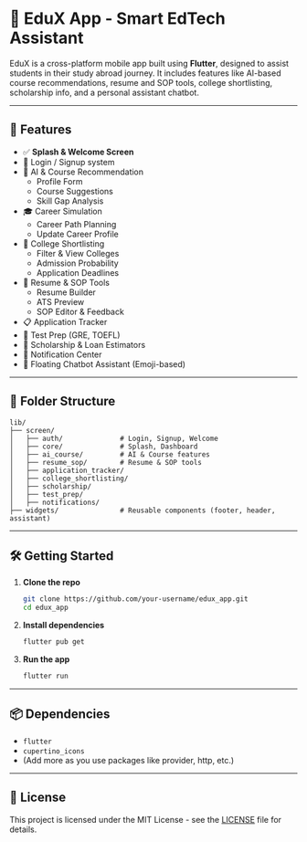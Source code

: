 # 📘 EduX App - Smart EdTech Assistant

EduX is a cross-platform mobile app built using **Flutter**, designed to assist students in their study abroad journey. It includes features like AI-based course recommendations, resume and SOP tools, college shortlisting, scholarship info, and a personal assistant chatbot.

---

## 🚀 Features

- ✅ **Splash & Welcome Screen**
- 🔐 Login / Signup system
- 🧠 AI & Course Recommendation
    - Profile Form
    - Course Suggestions
    - Skill Gap Analysis
- 🎓 Career Simulation
    - Career Path Planning
    - Update Career Profile
- 🏫 College Shortlisting
    - Filter & View Colleges
    - Admission Probability
    - Application Deadlines
- 📄 Resume & SOP Tools
    - Resume Builder
    - ATS Preview
    - SOP Editor & Feedback
- 📋 Application Tracker
- 🎯 Test Prep (GRE, TOEFL)
- 💸 Scholarship & Loan Estimators
- 🔔 Notification Center
- 🤖 Floating Chatbot Assistant (Emoji-based)

---

## 📁 Folder Structure

```
lib/
├── screen/
│   ├── auth/              # Login, Signup, Welcome
│   ├── core/              # Splash, Dashboard
│   ├── ai_course/         # AI & Course features
│   ├── resume_sop/        # Resume & SOP tools
│   ├── application_tracker/
│   ├── college_shortlisting/
│   ├── scholarship/
│   ├── test_prep/
│   ├── notifications/
├── widgets/               # Reusable components (footer, header, assistant)
```

---

## 🛠️ Getting Started

1. **Clone the repo**
   ```bash
   git clone https://github.com/your-username/edux_app.git
   cd edux_app
   ```

2. **Install dependencies**
   ```bash
   flutter pub get
   ```

3. **Run the app**
   ```bash
   flutter run
   ```

---

## 📦 Dependencies

- `flutter`
- `cupertino_icons`
- (Add more as you use packages like provider, http, etc.)

---
## 📄 License

This project is licensed under the MIT License - see the [LICENSE](LICENSE) file for details.